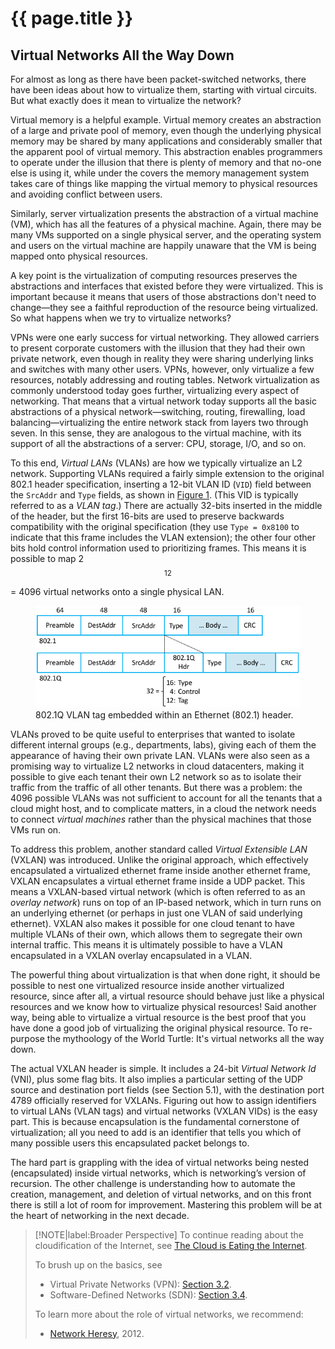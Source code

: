 # {{ page.title }}

## Virtual Networks All the Way Down

For almost as long as there have been packet-switched networks, there
have been ideas about how to virtualize them, starting with virtual
circuits. But what exactly does it mean to virtualize the network?
 
Virtual memory is a helpful example. Virtual memory creates an
abstraction of a large and private pool of memory, even though the
underlying physical memory may be shared by many applications
and considerably smaller that the apparent pool of virtual
memory. This abstraction enables programmers to operate under the
illusion that there is plenty of memory and that no-one else is using
it, while under the covers the memory management system takes care of
things like mapping the virtual memory to physical resources and
avoiding conflict between users.
 
Similarly, server virtualization presents the abstraction of a virtual
machine (VM), which has all the features of a physical machine. Again,
there may be many VMs supported on a single physical server, and the
operating system and users on the virtual machine are happily unaware
that the VM is being mapped onto physical resources.
 
A key point is the virtualization of computing resources preserves the
abstractions and interfaces that existed before they were virtualized.
This is important because it means that users of those abstractions
don't need to change—they see a faithful reproduction of the resource
being virtualized. So what happens when we try to virtualize networks?
 
VPNs were one early success for virtual networking. They allowed
carriers to present corporate customers with the illusion that they
had their own private network, even though in reality they were
sharing underlying links and switches with many other users.  VPNs,
however, only virtualize a few resources, notably addressing and
routing tables. Network virtualization as commonly understood today
goes further, virtualizing every aspect of networking. That means that
a virtual network today supports all the basic abstractions of a
physical network—switching, routing, firewalling, load
balancing—virtualizing the entire network stack from layers two
through seven. In this sense, they are analogous to the virtual
machine, with its support of all the abstractions of a server: CPU,
storage, I/O, and so on.
 
To this end, *Virtual LANs* (VLANs) are how we typically virtualize an
L2 network. Supporting VLANs required a fairly simple extension to the
original 802.1 header specification, inserting a 12-bit VLAN ID
(`VID`) field between the `SrcAddr` and `Type` fields, as shown in
[Figure 1](#vlan). (This VID is typically referred to as a *VLAN tag*.)
There are actually 32-bits inserted in the middle of the header, but
the first 16-bits are used to preserve backwards compatibility with
the original specification (they use `Type = 0x8100` to indicate that
this frame includes the VLAN extension); the other four other bits
hold control information used to prioritizing frames. This means it is
possible to map 2$$^{12}$$ = 4096 virtual networks onto a single
physical LAN.

<figure class="line">
	<a id="vlan"></a>
	<img src="figures/impl/Slide4.png" width="500px"/>
	<figcaption>802.1Q VLAN tag embedded within an Ethernet (802.1) 
	header.</figcaption>
</figure>
 
VLANs proved to be quite useful to enterprises that wanted to isolate
different internal groups (e.g., departments, labs), giving each of
them the appearance of having their own private LAN. VLANs were also seen
as a promising way to virtualize L2 networks in cloud datacenters,
making it possible to give each tenant their own L2 network so as to
isolate their traffic from the traffic of all other tenants. But there
was a problem: the 4096 possible VLANs was not sufficient to account
for all the tenants that a cloud might host, and to complicate
matters, in a cloud the network needs to connect *virtual machines*
rather than the physical machines that those VMs run on.
 
To address this problem, another standard called *Virtual Extensible
LAN* (VXLAN) was introduced. Unlike the original approach, which
effectively encapsulated a virtualized ethernet frame inside another
ethernet frame, VXLAN encapsulates a virtual ethernet frame inside a
UDP packet. This means a VXLAN-based virtual network (which is often
referred to as an *overlay network*) runs on top of an IP-based
network, which in turn runs on an underlying ethernet (or perhaps in
just one VLAN of said underlying ethernet). VXLAN also makes it
possible for one cloud tenant to have multiple VLANs of their own,
which allows them to segregate their own internal traffic. This means
it is ultimately possible to have a VLAN encapsulated in a VXLAN overlay
encapsulated in a VLAN.

The powerful thing about virtualization is that when done
right, it should be possible to nest one virtualized resource inside
another virtualized resource, since after all, a virtual resource
should behave just like a physical resources and we know how to
virtualize physical resources! Said another way, being able to
virtualize a virtual resource is the best proof that you have done a
good job of virtualizing the original physical resource. To re-purpose
the mythoology of the World Turtle: It's virtual networks all the way
down.
 
The actual VXLAN header is simple. It includes a 24-bit *Virtual
Network Id* (VNI), plus some flag bits. It also implies a particular
setting of the UDP source and destination port fields (see
Section 5.1), with the destination port 4789 officially reserved for
VXLANs. Figuring out how to assign identifiers to virtual LANs (VLAN
tags) and virtual networks (VXLAN VIDs) is the easy part. This is
because encapsulation is the fundamental cornerstone of
virtualization; all you need to add is an identifier that tells you
which of many possible users this encapsulated packet belongs to.

The hard part is grappling with the idea of virtual networks being
nested (encapsulated) inside virtual networks, which is networking’s
version of recursion. The other challenge is understanding how to
automate the creation, management, and deletion of virtual networks,
and on this front there is still a lot of room for improvement.
Mastering this problem will be at the heart of networking in the next
decade.

> [!NOTE|label:Broader Perspective]
> To continue reading about the cloudification of the Internet, see
> [The Cloud is Eating the Internet](../scaling/trend.md).
>
> To brush up on the basics, see
> * Virtual Private Networks (VPN): [Section 3.2](basic-ip.md). 
> * Software-Defined Networks (SDN): [Section 3.4](impl.md).
>
> To learn more about the role of virtual networks, we recommend:
> * [Network Heresy](https://networkheresy.com/2012/05/31/network-virtualization/), 2012.
